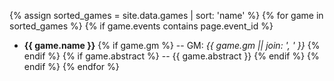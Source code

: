 {% assign sorted_games = site.data.games | sort: 'name' %}
{% for game in sorted_games %}
  {% if game.events contains page.event_id %}
  - **{{ game.name }}** {% if game.gm %} -- GM: *{{ game.gm || join: ', ' }}* {% endif %} {% if game.abstract %} -- {{ game.abstract }} {% endif %}
  {% endif %}
{% endfor %}